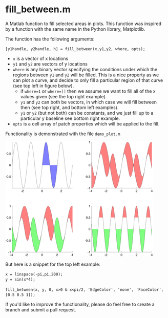 # fill_between.m

A Matlab function to fill selected areas in plots. This function was inspired by a function with the same name in the Python library, Matplotlib. 

The function has the following arguments:

    [y1handle, y2handle, h] = fill_between(x,y1,y2, where, opts);

* `x` is a vector of x locations
* `y1` and `y2` are vectors of y locations
* `where` is any binary vector specifying the conditions under which the regions between `y1` and `y2` will be filled. This is a nice property as we can plot a curve, and decide to only fill a particular region of that curve (see top left in figure below).
	* if `where=1` or `where=[]` then we assume we want to fill all of the x values given (see the top right example).
	* `y1` and `y2` can both be vectors, in which case we will fill between then (see top right, and bottom left examples).
	* `y1` or `y2` (but not both) can be constants, and we just fill up to a particular y baseline see bottom right example.
* `opts` is a cell array of patch properties which will be applied to the fill.

Functionality is demonstrated with the file `demo_plot.m`

![](demo.png)

But here is a snippet for the top left example:

    x = linspace(-pi,pi,200);
    y = sin(x*4);
    
    fill_between(x, y, 0, x>0 & x<pi/2, 'EdgeColor', 'none', 'FaceColor', [0.5 0.5 1]);

If you'd like to improve the functionality, please do feel free to create a branch and submit a pull request.